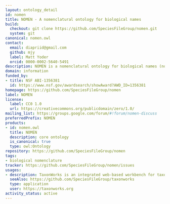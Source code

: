 ```yaml
---
layout: ontology_detail
id: nomen
title: NOMEN - A nomenclatural ontology for biological names
build:
  checkout: git clone https://github.com/SpeciesFileGroup/nomen.git
  system: git
canonical: nomen.owl
contact:
  email: diapriid@gmail.com
  github: mjy
  label: Matt Yoder
  orcid: 0000-0002-5640-5491
description: NOMEN is a nomenclatural ontology for biological names (not concepts).  It encodes the goverened rules of nomenclature.
domain: information
funded_by:
- title: NSF ABI-1356381
  id: https://www.nsf.gov/awardsearch/showAward?AWD_ID=1356381
homepage: https://github.com/SpeciesFileGroup/nomen
label: NOMEN
license:
  label: CC0 1.0
  url: https://creativecommons.org/publicdomain/zero/1.0/
mailing_list: https://groups.google.com/forum/#!forum/nomen-discuss
preferredPrefix: NOMEN
products:
- id: nomen.owl
  title: NOMEN
  description: core ontology
  is_canonical: true
  type: owl:Ontology
repository: https://github.com/SpeciesFileGroup/nomen
tags:
- biological nomenclature
tracker: https://github.com/SpeciesFileGroup/nomen/issues
usages:
- description: TaxonWorks is an integrated web-based workbench for taxonomists and biodiversity scientists.
  seeAlso: https://github.com/SpeciesFileGroup/taxonworks
  type: application
  user: https://taxonworks.org
activity_status: active
---
```

